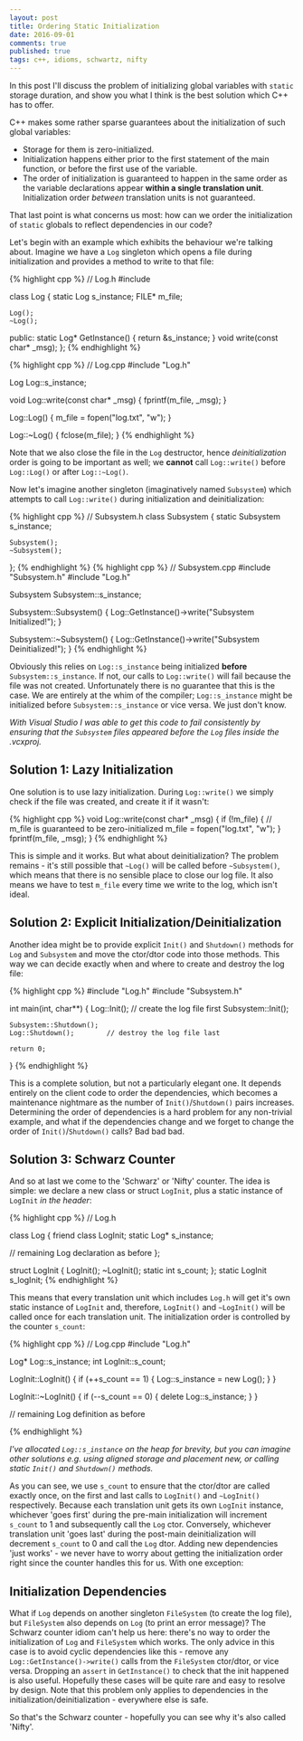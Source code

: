 ```yaml
---
layout: post
title: Ordering Static Initialization
date: 2016-09-01
comments: true
published: true
tags: c++, idioms, schwartz, nifty
---
```


In this post I'll discuss the problem of initializing global variables with `static` storage duration, and show you what I think is the best solution which C++ has to offer.

C++ makes some rather sparse guarantees about the initialization of such global variables:

- Storage for them is zero-initialized.
- Initialization happens either prior to the first statement of the main function, or before the first use of the variable.
- The order of initialization is guaranteed to happen in the same order as the variable declarations appear __within a single translation unit__. Initialization order _between_ translation units is not guaranteed.

That last point is what concerns us most: how can we order the initialization of `static` globals to reflect dependencies in our code?


Let's begin with an example which exhibits the behaviour we're talking about. Imagine we have a `Log` singleton which opens a file during initialization and provides a method to write to that file:

{% highlight cpp %}
// Log.h
#include <cstdio>

class Log 
{
	static Log s_instance;
	FILE* m_file;
	
	Log();
	~Log();
public:
	static Log* GetInstance() { return &s_instance; }
	void write(const char* _msg);
};
{% endhighlight %}

{% highlight cpp %}
// Log.cpp
#include "Log.h"

Log Log::s_instance;

void Log::write(const char* _msg) 
{
	fprintf(m_file, _msg);
}

Log::Log() 
{
	m_file = fopen("log.txt", "w");
}

Log::~Log() 
{
	fclose(m_file);
}
{% endhighlight %}

Note that we also close the file in the `Log` destructor, hence _deinitialization_ order is going to be important as well; we **cannot** call `Log::write()` before `Log::Log()` or after `Log::~Log()`.

Now let's imagine another singleton (imaginatively named `Subsystem`) which attempts to call `Log::write()` during initialization and deinitialization:

{% highlight cpp %}
// Subsystem.h
class Subsystem 
{
	static Subsystem s_instance;

	Subsystem();
	~Subsystem();
};
{% endhighlight %} 
{% highlight cpp %}
// Subsystem.cpp
#include "Subsystem.h"
#include "Log.h"

Subsystem Subsystem::s_instance;

Subsystem::Subsystem() 
{
	Log::GetInstance()->write("Subsystem Initialized!");
}

Subsystem::~Subsystem() 
{
	Log::GetInstance()->write("Subsystem Deinitialized!");
}
{% endhighlight %}

Obviously this relies on `Log::s_instance` being initialized **before** `Subsystem::s_instance`. If not, our calls to `Log::write()` will fail because the file was not created. Unfortunately there is no guarantee that this is the case. We are entirely at the whim of the compiler; `Log::s_instance` might be initialized before `Subsystem::s_instance` or vice versa. We just don't know.

_With Visual Studio I was able to get this code to fail consistently by ensuring that the `Subsystem` files appeared before the `Log` files inside the .vcxproj._

## Solution 1: Lazy Initialization ##
One solution is to use lazy initialization. During `Log::write()` we simply check if the file was created, and create it if it wasn't:

{% highlight cpp %}
void Log::write(const char* _msg) 
{
	if (!m_file) 
	{ // m_file is guaranteed to be zero-initialized
		m_file = fopen("log.txt", "w"); 
	}
	fprintf(m_file, _msg);
}
{% endhighlight %}

This is simple and it works. But what about deinitialization? The problem remains - it's still possible that `~Log()` will be called before `~Subsystem()`, which means that there is no sensible place to close our log file. It also means we have to test `m_file` every time we write to the log, which isn't ideal.

## Solution 2: Explicit Initialization/Deinitialization ##

Another idea might be to provide explicit `Init()` and `Shutdown()` methods for `Log` and `Subsystem` and move the ctor/dtor code into those methods. This way we can decide exactly when and where to create and destroy the log file:

{% highlight cpp %}
#include "Log.h"
#include "Subsystem.h"

int main(int, char**) 
{
	Log::Init();            // create the log file first
	Subsystem::Init();
	
	Subsystem::Shutdown();
	Log::Shutdown();        // destroy the log file last

	return 0;
}
{% endhighlight %}

This is a complete solution, but not a particularly elegant one. It depends entirely on the client code to order the dependencies, which becomes a maintenance nightmare as the number of `Init()`/`Shutdown()` pairs increases. Determining the order of dependencies is a hard problem for any non-trivial example, and what if the dependencies change and we forget to change the order of `Init()`/`Shutdown()` calls? Bad bad bad.

## Solution 3: Schwarz Counter ##

And so at last we come to the 'Schwarz' or 'Nifty' counter. The idea is simple: we declare a new class or struct `LogInit`, plus a static instance of `LogInit` _in the header_:

{% highlight cpp %}
// Log.h

class Log 
{
	friend class LogInit;
	static Log* s_instance;
	
  // remaining Log declaration as before
};

struct LogInit 
{
	LogInit();
	~LogInit();
	static int s_count;
};
static LogInit s_logInit;
{% endhighlight %}

This means that every translation unit which includes `Log.h` will get it's own static instance of `LogInit` and, therefore, `LogInit()` and `~LogInit()` will be called once for each translation unit. The initialization order is controlled by the counter `s_count`:

{% highlight cpp %}
// Log.cpp
#include "Log.h"

Log* Log::s_instance;
int LogInit::s_count;

LogInit::LogInit() 
{
	if (++s_count == 1) 
	{
		Log::s_instance = new Log();
	}
}

LogInit::~LogInit() 
{
	if (--s_count == 0) 
	{
		delete Log::s_instance;
	}
}

// remaining Log definition as before

{% endhighlight %}

_I've allocated `Log::s_instance` on the heap for brevity, but you can imagine other solutions e.g. using aligned storage and placement new, or calling static `Init()` and `Shutdown()` methods._

As you can see, we use `s_count` to ensure that the ctor/dtor are called exactly once, on the first and last calls to `LogInit()` and `~LogInit()` respectively. Because each translation unit gets its own `LogInit` instance, whichever 'goes first' during the pre-main initialization will increment `s_count` to 1 and subsequently call the `Log` ctor. Conversely, whichever translation unit 'goes last' during the post-main deinitialization will decrement `s_count` to 0 and call the `Log` dtor. Adding new dependencies 'just works' - we never have to worry about getting the initialization order right since the counter handles this for us. With one exception:

## Initialization Dependencies ##

What if `Log` depends on another singleton `FileSystem` (to create the log file), but `FileSystem` also depends on `Log` (to print an error message)? The Schwarz counter idiom can't help us here: there's no way to order the initialization of `Log` and `FileSystem` which works. 
The only advice in this case is to avoid cyclic dependencies like this - remove any `Log::GetInstance()->write()` calls from the `FileSystem` ctor/dtor, or vice versa. Dropping an `assert` in `GetInstance()` to check that the init happened is also useful. Hopefully these cases will be quite rare and easy to resolve by design. Note that this problem only applies to dependencies in the initialization/deinitialization - everywhere else is safe.


So that's the Schwarz counter - hopefully you can see why it's also called 'Nifty'.